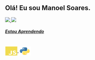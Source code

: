 ## Olá! Eu sou Manoel Soares.

<div  aling="center">
  <a href="https://github.com/ManoellSoares">
  <img height="150em" src="https://github-readme-stats.vercel.app/api?username=ManoellSoares&show_icons=true&theme=dark&include_all_commits=true&count_private=true&custom_title=Status">
  <img height="150em" src="https://github-readme-stats.vercel.app/api/top-langs/?username=ManoellSoares&layout=compact&langs_count=7&theme=dark&custom_title=Linguagem Mais Usada"/>
</div>

  ##### Estou Aprendendo
  
 <div style="display: inline_block"><br>
  <img align="center" alt="Rafa-Js" height="30" width="40" src="https://raw.githubusercontent.com/devicons/devicon/master/icons/javascript/javascript-plain.svg">
  <img align="center" alt="Rafa-Python" height="30" width="40" src="https://raw.githubusercontent.com/devicons/devicon/master/icons/python/python-original.svg">
</div>





